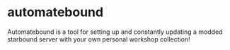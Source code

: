 # automatebound
Automatebound is a tool for setting up and constantly updating a modded starbound server with your own personal workshop collection!
